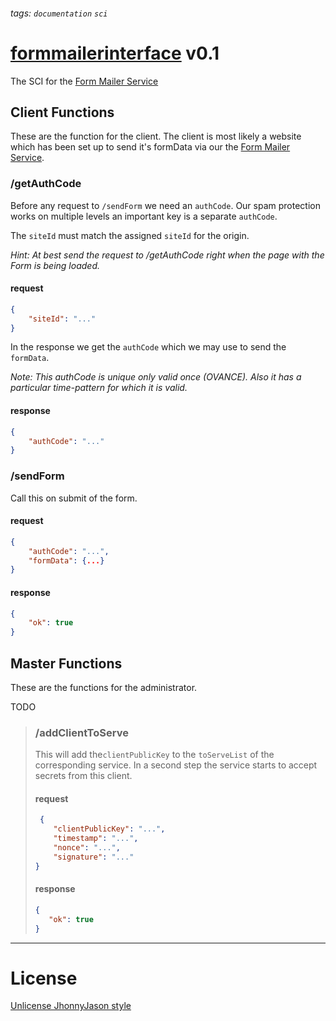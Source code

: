 ###### tags: `documentation` `sci`

# [formmailerinterface](https://github.com/JhonnyJason/formmailerinterface) v0.1
The SCI for the [Form Mailer Service](https://github.com/JhonnyJason/form-mailer-service)

## Client Functions
These are the function for the client. The client is most likely a website which has been set up to send it's formData via our the [Form Mailer Service](https://github.com/JhonnyJason/form-mailer-service). 

### /getAuthCode
Before any request to `/sendForm` we need an `authCode`. 
Our spam protection works on multiple levels an important key is a separate `authCode`.

The `siteId` must match the assigned `siteId` for the origin.

*Hint: At best send the request to /getAuthCode right when the page with the Form is being loaded.*

#### request
```json
{
    "siteId": "..."
}
```

In the response we get the `authCode` which we may use to send the `formData`.

*Note: This authCode is unique only valid once (OVANCE). Also it has a particular time-pattern for which it is valid.*

#### response
```json
{
    "authCode": "..."
}
```

### /sendForm
Call this on submit of the form. 

#### request
```json
{
    "authCode": "...",
    "formData": {...}
}
```

#### response
```json
{
    "ok": true
}

```


## Master Functions
These are the functions for the administrator.

TODO

> ### /addClientToServe
>
> This will add the`clientPublicKey` to the `toServeList` of the corresponding service.
> In a second step the service starts to accept secrets from this client.
>
> #### request
> ```json
>  {
>     "clientPublicKey": "...",
>     "timestamp": "...",
>     "nonce": "...",
>     "signature": "..."
> }
> ```
>
> #### response
> ```json
> {
>    "ok": true
> }
> ```

---

# License
[Unlicense JhonnyJason style](https://hackmd.io/nCpLO3gxRlSmKVG3Zxy2hA?view)
